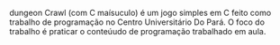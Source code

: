 dungeon Crawl (com C maísuculo) é um jogo simples em C feito como trabalho de programação no Centro Universitário Do Pará. O foco do trabalho é praticar o conteúudo de programação trabalhado em aula.
